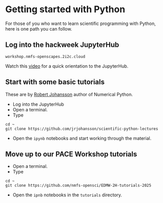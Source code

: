 # Getting started with Python

For those of you who want to learn scientific programming with Python, here is one path you can follow.

## Log into the hackweek JupyterHub

```
workshop.nmfs-openscapes.2i2c.cloud
```
Watch this [video](https://youtu.be/uZ2Uy376Az8?si=Nh3simSYe94c0eEB) for a quick orientation to the JupyterHub.

## Start with some basic tutorials

These are by [Robert Johansson](https://jrjohansson.github.io/) author of Numerical Python.

* Log into the JupyterHub
* Open a terminal.
* Type
```
cd ~
git clone https://github.com/jrjohansson/scientific-python-lectures
```
* Open the `ipynb` notebooks and start working through the material.

## Move up to our PACE Workshop tutorials

* Open a terminal.
* Type
```
cd ~
git clone https://github.com/nmfs-opensci/EDMW-2H-tutorials-2025
```
* Open the `ipnb` notebooks in the `tutorials` directory.
